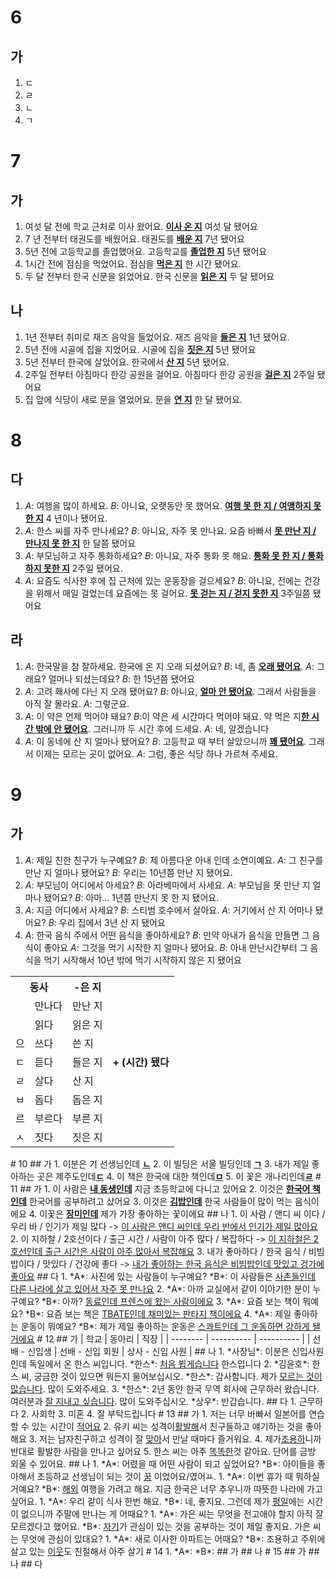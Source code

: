 # 6
## 가
1. ㄷ
2. ㄹ
3. ㄴ
4. ㄱ
# 7
## 가
1. 여섯 달 전에 학교 근처로 이사 왔어요. <u><b>이사 온 지</b></u> 여섯 달 됐어요
2. 7 년 전부터 태권도를 배웠어요. 태권도를 <u><b>배운 지</b></u> 7년 됐어요
3. 5년 전에 고등학교를 졸업했어요. 고등학교를 <u><b>졸업한 지</b></u> 5년 됐어요
4. 1시간 전에 점심을 먹었어요. 점심을 <u><b>먹은 지</b></u> 한 시간 됐어요.
5. 두 달 전부터 한국 신문을 읽었어요. 한국 신문을 <u><b>읽은 지</b></u> 두 달 됐어요
## 나
1. 1년 전부터 취미로 재즈 음악을 들었어요. 재즈 음악을 <u><b>들은 지</b></u> 1년 됐어요.
2. 5년 전에 시골에 집을 지었어요. 시골에 집을 <u><b>짓은 지</b></u> 5년 됐어요
3. 5년 전부터 한국에 살았어요. 한국에서 <u><b>산 지</b></u> 5년 됐어요.
4. 2주일 전부터 아침마다 한강 공원을 걸어요. 아침마다 한강 공원을 <u><b>걸은 지</b></u> 2주일 됐어요
5. 집 앞에 식당이 새로 문을 열었어요. 문을 <u><b>연 지</b></u> 한 달 됐어요.
# 8
## 다
1. *A*: 여행을 많이 하세요.
   *B*: 아니요, 오랫동안 못 했어요. <u><b>여행 못 한 지 / 여앵하지 못 한 지</b></u> 4 년이나 됐어요.
2. *A*: 한스 씨를 자주 만나세요?
   *B*: 아니요, 자주 못 만나요. 요즘 바빠서 <u><b>못 만난 지 / 만나지 못 한 지</b></u> 한 달쯤 됐어요
3. *A*: 부모님하고 자주 통화하세요?
   *B*: 아니요, 자주 통화 못 해요. <u><b>통화 못 한 지 / 통화하지 못한 지</b></u> 2주일 됐어요.
4. *A*: 요즘도 식사한 후에 집 근처에 있는 운동장을 걸으세요?
   *B*: 아니요, 전에는 건강을 위해서 매일 걸었는데 요즘에는 못 걸어요. <u><b>못 걷는 지 / 걷지 못한 지</b></u> 3주일쯤 됐어요
   
## 라
1. *A*: 한국말을 참 잘하세요. 한국에 온 지 오래 되셨어요?
   *B*: 네, 좀 <u><b>오래 됐어요</b></u>.
   *A*: 그래요? 얼머나 되셨는데요?
   *B*: 한 15년쯤 됐어요
2. *A*: 고려 홰사에 다닌 지 오래 됐어요?
   *B*: 아니요, <u><b>얼마 안 됐어요</b></u>. 그래서 사람들을 아직 잘 몰라요.
   *A*: 그렇군요.
3. *A*: 이 약은 언제 먹어야 돼요?
   *B*:이 약은 세 시간마다 먹어야 돼요. 약 먹은 지<u><b>한 시간 밖에 안 됐어요</b></u>. 그러니까 두 시간 후에 드세요.
   *A*: 네, 알겠습니다
4. *A*: 이 동네에 산 지 얼마나 됐어요?
   *B*: 고등학교 때 부터 살았으니까 <u><b>꽤 됐어요</b></u>. 그래서 이제는 모르는 곳이 없어요.
   *A*: 그럼, 좋은 식당 하나 가르쳐 주세요.
# 9
## 가
1. *A*: 제일 친한 친구가 누구예요?
   *B*: 제 아름다운 아내 인데 소연이예요.
   *A*: 그 친구를 만난 지 얼마나 됐어요?
   *B*: 우리는 10년쯤 만난 지 됐어요.
2. *A*: 부모님이 어디에서 아세요?
   *B*: 아라베마에서 사세요.
   *A*: 부모님을 못 만난 지 얼마나 됐어요?
   *B*: 아마... 1년쯤 만난지 못 한 지 됐어요.
3. *A*: 지금 어디에서 사세요?
   *B*: 스티범 호수에서 살아요.
   *A*: 거기에서 산 지 어마나 됐어요?
   *B*: 우리 집에서 3년 산 지 됐어요
4. *A*: 한국 음식 주에서 어떤 음식을 좋아하세요?
   *B*: 만약 아내가 음식을 만들면 그 음식이 좋아요
   *A*: 그것을 먹기 시작한 지 얼마나 됐어요.
   *B*: 아내 만난시간부터 그 음식을 먹기 시작해서 10년 밖에 먹기 시작하지 않은 지 됐어요
   
<table>
	<tr>
		<th colspan="2">동사</th>
		<th>-은 지</th>
		<th rowspan="9">+ (시간) 됐다</th>
	</tr>
	<tr>
		<td></td>
		<td>만나다</td>
		<td>만난 지</td>
	</tr>
	<tr>
		<td></td>
		<td>읽다</td>
		<td>읽은 지</td>
	</tr>
	<tr>
		<td>으</td>
		<td>쓰다</td>
		<td>쓴 지</td>
	</tr>
	<tr>
		<td>ㄷ</td>
		<td>듣다</td>
		<td>들은 지</td>
	</tr>
	<tr>
		<td>ㄹ</td>
		<td>살다</td>
		<td>산 지</td>
	</tr>
	<tr>
		<td>ㅂ</td>
		<td>돕다</td>
		<td>돕은 지</td>
	</tr>
	<tr>
		<td>르</td>
		<td>부르다</td>
		<td>부른 지</td>
	</tr>	
	<tr>
		<td>ㅅ</td>
		<td>짓다</td>
		<td>짓은 지</td>
	</tr>
</table>
# 10
## 가
1. 이분은 기 선생님인데 <u><b>ㄴ</b></u>
2.  이 빌딩은 서울 빌딩인데 <u><b>ㄱ</b></u>
3.  내가 제일 좋아하는 곳은 제주도인데<u><b>ㄷ</b></u>
4.  이 책은 한국에 대한 책인데<u><b>ㅁ</b></u>
5.  이 꽃은 개나리인데<u><b>ㄹ</b></u>
# 11
## 가
1. 이 사람은 <u><b>내 동생인데</b></u> 지금 초등학교에 다니고 있어요
2. 이것은 <u><b>한국어 책인데</b></u> 한국어를 공부하려고 샀어요
3. 이것은 <u><b>김밥인데</b></u> 한국 사람들이 많이 먹는 음식이에요
4. 이꽃은 <u><b>장미인데</b></u> 제가 가장 좋아하는 꽃이에요
## 나
1. 이 사람 / 앤디 씨 이다 / 우리 바 / 인기가 제일 많다 -> <u>이 사람은 앤디 씨인데 우리 반에서 인기가 제일 많아요</u>
2. 이 지하철 / 2호선이다 / 출근 시간 / 사람이 아주 많다 / 복잡하다 -> <u>이 지하철은 2호선인데 출근 시간은 사람이 아주 많아서 복잡해요</u>
3. 내가 좋아하다 / 한국 음식 / 비빔밥이다 / 맛있다 / 건강에 좋다 -> <u>내가 좋아하는 한국 음식은 비빔밥인데 맛있고 겅가에 좋아요</u>
## 다
1. *A*: 사진에 있는 사람들이 누구예요?
   *B*: 이 사람들은 <u>사촌들인데 다른 나라에 살고 있어서 자주 못 만나요</u>
2. *A*: 아까 교실에서 같이 이야기한 분이 누구예요?
   *B*: 아까? <u>동료인데 프렌스에 왔는 사람이에요</u>
3. *A*: 요즘 보는 책이 뭐예요?
   *B*: 요즘 보는 책은 <u>TBATE인데 채미있는 판타지 책이에요</u>
4. *A*: 제일 좋아하는 운동이 뭐예요?
   *B*: 제가 제일 좋아하는 운동은 <u>스콰트인데 그 운동하면 강하게 됄거에요</u>
# 12
## 가
| 학교       | 동아리        | 직장         |
| -------- | ---------- | ---------- |
| 선배 - 신입생 | 선배 - 신입 회원 | 상사 - 신입 사원 |
## 나
1. *사장님*: 이분은 신입사원인데 독일에서 온 한스 씨입니다.
   *한스*: <u>처음 뵙게습니다</u> 한스입니다
2. *김윤호*: 한스 씨, 궁금한 것이 있으면 뭐든지 물어보십시오.
   *한스*: 감사함니다. 제가 <u>모르는 것이 많습니다</u>. 많이 도와주세요.
3. *한스*: 2년 동안 한국 무역 회사에 근무하러 왔습니다. 여러분과 <u>잘 지내고 싶습니다</u>. 많이 도와주십시오.
   *상우*: 반갑습니다.
## 다
1. 근무하다
2. 사회학
3. 미혼
4. 잘 부탁드립니다
# 13
## 가
1. 저는 너무 바빠서 일본어를 연습할 수 있는 시간이 <u>적어요</u>
2. 유키 씨는 성격이<u>활발해</u>서 친구들하고 얘기하는 것을 좋아해요
3. 저는 남자친구하고 성격이 잘 <u>맞아</u>서 만날 때마다 즐거워요.
4. 제가<u>조용하</u>니까 반대로 활발한 사람을 만나고 싶어요
5. 한스 씨는 아주 <u>똑똑한</u>것 같아요. 단어를 금방 외울 수 있어요.
## 나
1. *A*: 어렸을 때 어떤 사람이 되고 싶었어요?
   *B*: 아이들을 좋아해서 초등하교 선생님이 되는 것이 <u>꿈</u> 이었어요/였어ㅛ.
   1. *A*: 이번 휴가 때 뭐하실 거예요?
   *B*: <u>해외</u> 여행을 가려고 해요. 지금 한국은 너무 추우니까 따뜻한 나라에 가고 싶어요.
   1. *A*: 우리 같이 식사 한번 해요.
   *B*: 네, 좋지요. 그런데 제가 <u>평일</u>에는 시간이 없으니까 주말에 만나는 게 어때요?
   1. *A*: 가은 씨는 무엇을 전고애야 할지 아직 잘 모르겠다고 했어요.
   *B*: <u>자기</u>가 관심이 있는 것을 공부하는 것이 제일 좋지요. 가은 씨는 무엇에 관심이 있대요?
   1. *A*: 새로 이사한 아파트는 어때요?
   *B*: 조용하고 주위에 살고 있는 <u>이웃</u>도 친절해서 아주 살기 
# 14
1. *A*:
   *B*:
## 가
## 나
# 15
## 가
## 나
## 다